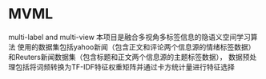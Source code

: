# MVML
multi-label and multi-view
本项目是融合多视角多标签信息的隐语义空间学习算法
使用的数据集包括yahoo新闻（包含正文和评论两个信息源的情绪标签数据）和Reuters新闻数据集（包含标题和正文两个信息源的主题标签数据），
数据预处理包括将词频转换为TF-IDF特征权重矩阵并通过卡方统计量进行特征选择
